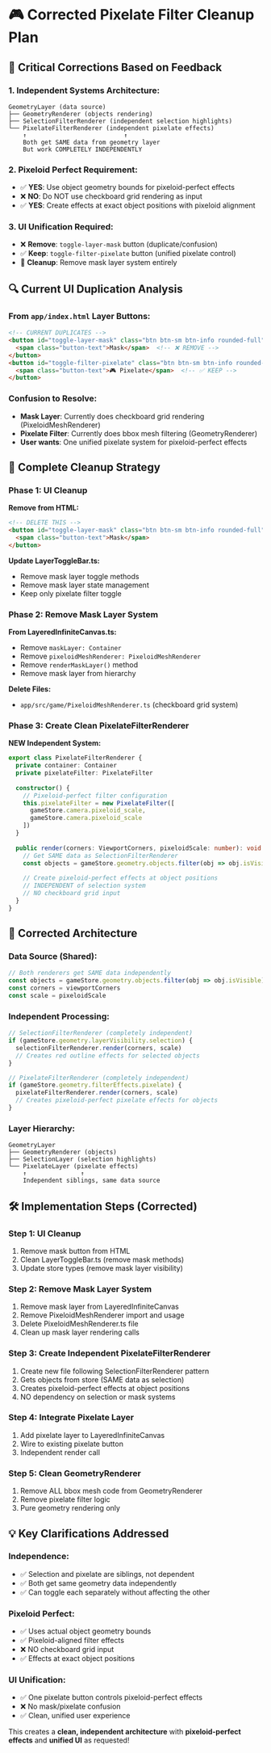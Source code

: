 # 🎮 Corrected Pixelate Filter Cleanup Plan

## 🚨 **Critical Corrections Based on Feedback**

### **1. Independent Systems Architecture:**
```
GeometryLayer (data source)
├── GeometryRenderer (objects rendering)
├── SelectionFilterRenderer (independent selection highlights)
└── PixelateFilterRenderer (independent pixelate effects)
    ↑                           ↑
    Both get SAME data from geometry layer
    But work COMPLETELY INDEPENDENTLY
```

### **2. Pixeloid Perfect Requirement:**
- ✅ **YES**: Use object geometry bounds for pixeloid-perfect effects
- ❌ **NO**: Do NOT use checkboard grid rendering as input
- ✅ **YES**: Create effects at exact object positions with pixeloid alignment

### **3. UI Unification Required:**
- ❌ **Remove**: `toggle-layer-mask` button (duplicate/confusion)
- ✅ **Keep**: `toggle-filter-pixelate` button (unified pixelate control)
- 🧹 **Cleanup**: Remove mask layer system entirely

## 🔍 **Current UI Duplication Analysis**

### **From `app/index.html` Layer Buttons:**
```html
<!-- CURRENT DUPLICATES -->
<button id="toggle-layer-mask" class="btn btn-sm btn-info rounded-full">
  <span class="button-text">Mask</span>  <!-- ❌ REMOVE -->
</button>
<button id="toggle-filter-pixelate" class="btn btn-sm btn-info rounded-full">
  <span class="button-text">🎮 Pixelate</span>  <!-- ✅ KEEP -->
</button>
```

### **Confusion to Resolve:**
- **Mask Layer**: Currently does checkboard grid rendering (PixeloidMeshRenderer)
- **Pixelate Filter**: Currently does bbox mesh filtering (GeometryRenderer)
- **User wants**: One unified pixelate system for pixeloid-perfect effects

## 🧹 **Complete Cleanup Strategy**

### **Phase 1: UI Cleanup**
**Remove from HTML:**
```html
<!-- DELETE THIS -->
<button id="toggle-layer-mask" class="btn btn-sm btn-info rounded-full">
  <span class="button-text">Mask</span>
</button>
```

**Update LayerToggleBar.ts:**
- Remove mask layer toggle methods
- Remove mask layer state management
- Keep only pixelate filter toggle

### **Phase 2: Remove Mask Layer System**
**From LayeredInfiniteCanvas.ts:**
- Remove `maskLayer: Container`
- Remove `pixeloidMeshRenderer: PixeloidMeshRenderer`
- Remove `renderMaskLayer()` method
- Remove mask layer from hierarchy

**Delete Files:**
- `app/src/game/PixeloidMeshRenderer.ts` (checkboard grid system)

### **Phase 3: Create Clean PixelateFilterRenderer**
**NEW Independent System:**
```typescript
export class PixelateFilterRenderer {
  private container: Container
  private pixelateFilter: PixelateFilter
  
  constructor() {
    // Pixeloid-perfect filter configuration
    this.pixelateFilter = new PixelateFilter([
      gameStore.camera.pixeloid_scale,
      gameStore.camera.pixeloid_scale
    ])
  }
  
  public render(corners: ViewportCorners, pixeloidScale: number): void {
    // Get SAME data as SelectionFilterRenderer
    const objects = gameStore.geometry.objects.filter(obj => obj.isVisible)
    
    // Create pixeloid-perfect effects at object positions
    // INDEPENDENT of selection system
    // NO checkboard grid input
  }
}
```

## 🎯 **Corrected Architecture**

### **Data Source (Shared):**
```typescript
// Both renderers get SAME data independently
const objects = gameStore.geometry.objects.filter(obj => obj.isVisible)
const corners = viewportCorners
const scale = pixeloidScale
```

### **Independent Processing:**
```typescript
// SelectionFilterRenderer (completely independent)
if (gameStore.geometry.layerVisibility.selection) {
  selectionFilterRenderer.render(corners, scale)
  // Creates red outline effects for selected objects
}

// PixelateFilterRenderer (completely independent) 
if (gameStore.geometry.filterEffects.pixelate) {
  pixelateFilterRenderer.render(corners, scale)  
  // Creates pixeloid-perfect pixelate effects for objects
}
```

### **Layer Hierarchy:**
```
GeometryLayer
├── GeometryRenderer (objects)
├── SelectionLayer (selection highlights)
└── PixelateLayer (pixelate effects)
    ↑               ↑
    Independent siblings, same data source
```

## 🛠️ **Implementation Steps (Corrected)**

### **Step 1: UI Cleanup**
1. Remove mask button from HTML
2. Clean LayerToggleBar.ts (remove mask methods)
3. Update store types (remove mask layer visibility)

### **Step 2: Remove Mask Layer System**
1. Remove mask layer from LayeredInfiniteCanvas
2. Remove PixeloidMeshRenderer import and usage
3. Delete PixeloidMeshRenderer.ts file
4. Clean up mask layer rendering calls

### **Step 3: Create Independent PixelateFilterRenderer**
1. Create new file following SelectionFilterRenderer pattern
2. Gets objects from store (SAME data as selection)
3. Creates pixeloid-perfect effects at object positions
4. NO dependency on selection or mask systems

### **Step 4: Integrate Pixelate Layer**
1. Add pixelate layer to LayeredInfiniteCanvas
2. Wire to existing pixelate button
3. Independent render call

### **Step 5: Clean GeometryRenderer**
1. Remove ALL bbox mesh code from GeometryRenderer
2. Remove pixelate filter logic
3. Pure geometry rendering only

## 💡 **Key Clarifications Addressed**

### **Independence:**
- ✅ Selection and pixelate are siblings, not dependent
- ✅ Both get same geometry data independently
- ✅ Can toggle each separately without affecting the other

### **Pixeloid Perfect:**
- ✅ Uses actual object geometry bounds
- ✅ Pixeloid-aligned filter effects
- ❌ NO checkboard grid input
- ✅ Effects at exact object positions

### **UI Unification:**
- ✅ One pixelate button controls pixeloid-perfect effects
- ❌ No mask/pixelate confusion
- ✅ Clean, unified user experience

This creates a **clean, independent architecture** with **pixeloid-perfect effects** and **unified UI** as requested!